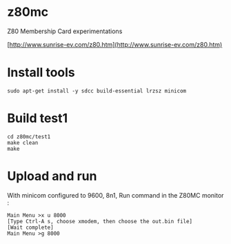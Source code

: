 # z80mc
Z80 Membership Card experimentations

[http://www.sunrise-ev.com/z80.htm](http://www.sunrise-ev.com/z80.htm)

# Install tools

```
sudo apt-get install -y sdcc build-essential lrzsz minicom
```

# Build test1

```
cd z80mc/test1
make clean
make
```

# Upload and run

With minicom configured to 9600, 8n1,
Run command in the Z80MC monitor :
```
Main Menu >x u 8000
[Type Ctrl-A s, choose xmodem, then choose the out.bin file]
[Wait complete]
Main Menu >g 8000                                                                                 
```
